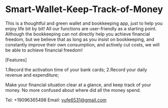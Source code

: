 # Smart-Wallet-Keep-Track-of-Money
This is a thoughtful and green wallet and bookkeeping app, just to help you enjoy life bit by bit! All our functions are user-friendly as a starting point. Although the bookkeeping can not directly help you achieve financial freedom, but we believe that as long as you insist on bookkeeping, and constantly improve their own consumption, and actively cut costs, we will be able to achieve financial freedom!

[Features]

1.Record the activation time of your bank cards;
2.Record your daily revenue and expenditure;

Make your financial situation clear at a glance, and keep track of your money. No more confused about where did all the money spend.

 Tel: +19096365498
 Email: yufe6531@gmail.com
